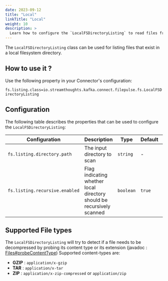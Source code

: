 ```yaml
---
date: 2023-09-12
title: "Local"
linkTitle: "Local"
weight: 10
description: >
  Learn how to configure the `LocalFSDirectoryListing` to read files from local filesystem.
---
```


The `LocalFSDirectoryListing` class can be used for listing files that exist in a local filesystem directory.

## How to use it ?

Use the following property in your Connector's configuration:

`fs.listing.class=io.streamthoughts.kafka.connect.filepulse.fs.LocalFSDirectoryListing`

## Configuration

The following table describes the properties that can be used to configure the `LocalFSDirectoryListing`:

| Configuration                  | Description                                                           | Type      | Default | Importance |
|--------------------------------|-----------------------------------------------------------------------|-----------|---------|------------|
| `fs.listing.directory.path`    | The input directory to scan                                           | `string`  | -       | HIGH       |
| `fs.listing.recursive.enabled` | Flag indicating whether local directory should be recursively scanned | `boolean` | `true`  | MEDIUM     |

## Supported File types

The `LocalFSDirectoryListing` will try to detect if a file needs to be decompressed by probing its content type or its extension (javadoc : [Files#probeContentType](https://docs.oracle.com/javase/8/docs/api/java/nio/file/Files.html#probeContentType-java.nio.file.Path))
Supported content-types are:

* **GZIP** : `application/x-gzip`
* **TAR** : `application/x-tar`
* **ZIP** : `application/x-zip-compressed` or `application/zip`
